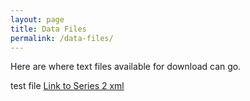 ```yaml
---
layout: page
title: Data Files
permalink: /data-files/
---
```


Here are where text files available for download can go.

test file
<a href="https://mss2221.github.io/spa-data/textfiles/xml/series2/subseries_II-1.xml">Link to Series 2 xml</a>
